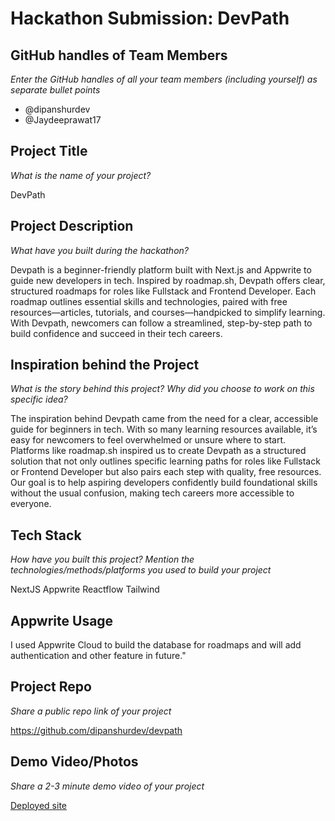 # Hackathon Submission: DevPath

## GitHub handles of Team Members  
_Enter the GitHub handles of all your team members (including yourself) as separate bullet points_

- @dipanshurdev
- @Jaydeeprawat17


## Project Title
_What is the name of your project?_

DevPath

## Project Description    
_What have you built during the hackathon?_


Devpath is a beginner-friendly platform built with Next.js and Appwrite to guide new developers in tech. Inspired by roadmap.sh, Devpath offers clear, structured roadmaps for roles like Fullstack and Frontend Developer. Each roadmap outlines essential skills and technologies, paired with free resources—articles, tutorials, and courses—handpicked to simplify learning. With Devpath, newcomers can follow a streamlined, step-by-step path to build confidence and succeed in their tech careers.

## Inspiration behind the Project  
_What is the story behind this project? Why did you choose to work on this specific idea?_

The inspiration behind Devpath came from the need for a clear, accessible guide for beginners in tech. With so many learning resources available, it’s easy for newcomers to feel overwhelmed or unsure where to start. Platforms like roadmap.sh inspired us to create Devpath as a structured solution that not only outlines specific learning paths for roles like Fullstack or Frontend Developer but also pairs each step with quality, free resources. Our goal is to help aspiring developers confidently build foundational skills without the usual confusion, making tech careers more accessible to everyone.


## Tech Stack    
_How have you built this project? Mention the technologies/methods/platforms you used to build your project_

NextJS
Appwrite
Reactflow
Tailwind

## Appwrite Usage

I used Appwrite Cloud to build the database for roadmaps and will add authentication and other feature in future."

## Project Repo  
_Share a public repo link of your project_

https://github.com/dipanshurdev/devpath

## Demo Video/Photos  
_Share a 2-3 minute demo video of your project_

[Deployed site](https://devpath.netlify.app/)